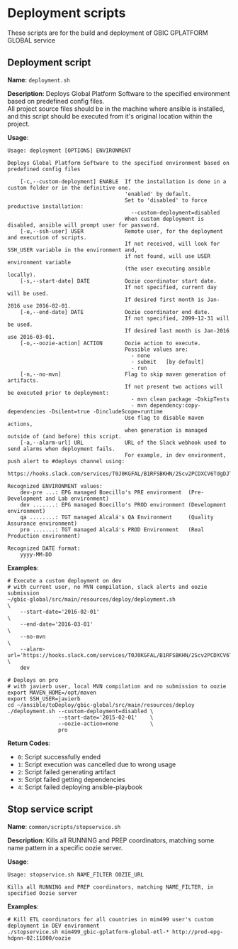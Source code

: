 # Deployment scripts

These scripts are for the build and deployment of GBIC GPLATFORM GLOBAL service

## Deployment script

**Name**: `deployment.sh`

**Description**: Deploys Global Platform Software to the specified environment based on predefined
config files.  
All project source files should be in the machine where ansible is installed, and this script
should be executed from it's original location within the project.  

**Usage**:  
```
Usage: deployment [OPTIONS] ENVIRONMENT

Deploys Global Platform Software to the specified environment based on predefined config files

    [-c,--custom-deployment] ENABLE  If the installation is done in a custom folder or in the definitive one.
                                     'enabled' by default.
                                     Set to 'disabled' to force productive installation:
                                       --custom-deployment=disabled
                                     When custom deployment is disabled, ansible will prompt user for password.
    [-u,--ssh-user] USER             Remote user, for the deployment and execution of scripts.
                                     If not received, will look for SSH_USER variable in the environment and,
                                     if not found, will use USER environment variable
                                     (the user executing ansible locally).
    [-s,--start-date] DATE           Oozie coordinator start date.
                                     If not specified, current day will be used.
                                     If desired first month is Jan-2016 use 2016-02-01.
    [-e,--end-date] DATE             Oozie coordinator end date.
                                     If not specified, 2099-12-31 will be used.
                                     If desired last month is Jan-2016 use 2016-03-01.
    [-o,--oozie-action] ACTION       Oozie action to execute.
                                     Possible values are:
                                       - none
                                       - submit   [by default]
                                       - run
    [-n,--no-mvn]                    Flag to skip maven generation of artifacts.
                                     If not present two actions will be executed prior to deployment:
                                       - mvn clean package -DskipTests
                                       - mvn dependency:copy-dependencies -Dsilent=true -DincludeScope=runtime
                                     Use flag to disable maven actions,
                                     when generation is managed outside of (and before) this script.
    [-a,--alarm-url] URL             URL of the Slack webhook used to send alarms when deployment fails.
                                     For example, in dev environment, push alert to #deploys channel using:
                                     https://hooks.slack.com/services/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

Recognized ENVIRONMENT values:
    dev-pre ...: EPG managed Boecillo's PRE environment  (Pre-Development and Lab environment)
    dev .......: EPG managed Boecillo's PROD environment (Development environment)
    qa ........: TGT managed Alcalá's QA Environment     (Quality Assurance environment)
    pro .......: TGT managed Alcalá's PROD Environment   (Real Production environment)

Recognized DATE format:
    yyyy-MM-DD
```

**Examples**:
```
# Execute a custom deployment on dev
# with current user, no MVN compilation, slack alerts and oozie submission
~/gbic-global/src/main/resources/deploy/deployment.sh                                           \
    --start-date='2016-02-01'                                                                   \
    --end-date='2016-03-01'                                                                     \
    --no-mvn                                                                                    \
    --alarm-url='https://hooks.slack.com/services/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' \
    dev

# Deploys on pro
# with javierb user, local MVN compilation and no submission to oozie
export MAVEN_HOME=/opt/maven
export SSH_USER=javierb
cd ~/ansible/toDeploy/gbic-global/src/main/resources/deploy
./deployment.sh --custom-deployment=disabled \
                --start-date='2015-02-01'    \
                --oozie-action=none          \
                pro
```

**Return Codes**:  
* `0`: Script successfully ended
* `1`: Script execution was cancelled due to wrong usage
* `2`: Script failed generating artifact
* `3`: Script failed getting dependencies
* `4`: Script failed deploying ansible-playbook  

## Stop service script

**Name**: `common/scripts/stopservice.sh`

**Description**: Kills all RUNNING and PREP coordinators, matching some name pattern in a specific oozie server.  

**Usage**:
```
Usage: stopservice.sh NAME_FILTER OOZIE_URL

Kills all RUNNING and PREP coordinators, matching NAME_FILTER, in specified Oozie server
```

**Examples**:
```
# Kill ETL coordinators for all countries in mim499 user's custom deployment in DEV environment
./stopservice.sh mim499_gbic-gplatform-global-etl-* http://prod-epg-hdpnn-02:11000/oozie
```
